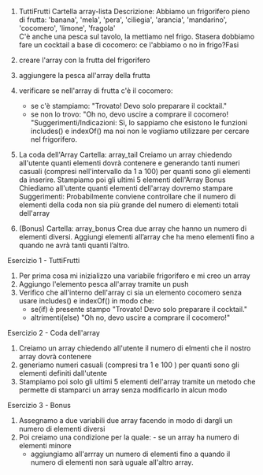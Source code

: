 1. TuttiFrutti
Cartella array-lista
Descrizione:
Abbiamo un frigorifero pieno di frutta: 'banana', 'mela', 'pera', 'ciliegia', 'arancia', 'mandarino', 'cocomero', 'limone', 'fragola'  
C'è anche una pesca sul tavolo, la mettiamo nel frigo.
Stasera dobbiamo fare un cocktail a base di cocomero: ce l'abbiamo o no in frigo?Fasi
1. creare l'array con la frutta del frigorifero
2. aggiungere la pesca all'array della frutta
3. verificare se nell'array di frutta c'è il cocomero:
   - se c'è stampiamo: "Trovato! Devo solo preparare il cocktail."
   - se non lo trovo: "Oh no, devo uscire a comprare il cocomero!
"Suggerimenti/Indicazioni:
Sì, lo sappiamo che esistono le funzioni includes() e indexOf() ma noi non le vogliamo utilizzare per cercare nel frigorifero.

2. La coda dell'Array
Cartella: array_tail
Creiamo  un array chiedendo all'utente quanti elementi dovrà contenere e
generando tanti numeri casuali (compresi nell'intervallo da 1 a 100) per quanti sono gli elementi da inserire.
Stampiamo poi gli ultimi 5 elementi dell'Array
Bonus
Chiediamo all'utente quanti elementi dell'array dovremo stampare
Suggerimenti:
Probabilmente  conviene controllare che il numero di elementi della coda non sia più grande del numero di elementi totali dell'array


3. (Bonus)
Cartella: array_bonus
Crea due array che hanno un numero di elementi diversi.
Aggiungi elementi all’array che ha meno elementi fino a quando ne avrà tanti quanti l’altro.


 

  Esercizio 1 - TuttiFrutti
 1) Per prima cosa mi inizializzo una variabile frigorifero e mi creo un array 
 2) Aggiungo l'elemento pesca all'array tramite un push 
 3) Verifico che all'interno dell'array ci sia un elemento cocomero senza usare includes() e indexOf() in modo che:
    - se(if) è presente stampo "Trovato! Devo solo preparare il cocktail."
    - altrimenti(else) "Oh no, devo uscire a comprare il cocomero!"

  Esercizio 2 - Coda dell'array
  1) Creiamo un array chiedendo all'utente il numero di elmenti che il nostro array dovrà contenere
  2) generiamo numeri casuali (compresi tra 1 e 100 ) per quanti sono gli elementi definiti dall'utente 
  3) Stampiamo poi solo gli ultimi 5 elementi dell'array tramite un metodo che permette di stamparci un array senza modificarlo in alcun modo

  Esercizio 3 - Bonus

  1) Assegnamo a due variabili due array facendo in modo di dargli un numero di elementi diversi 
  2) Poi creiamo una condizione per la quale: 
    - se un array ha numero di elementi minore 
        - aggiungiamo all'arrray un numero di elementi fino a quando il numero di elementi non sarà uguale all'altro array.